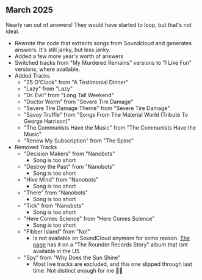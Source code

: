 ## March 2025

Nearly ran out of answers! They would have started to loop, but that's not ideal.

* Rewrote the code that extracts songs from Soundcloud and generates answers. It's still janky, but less janky.
* Added a few more year's worth of answers
* Switched tracks from "My Murdered Remains" versions to "I Like Fun" versions, where available.
* Added Tracks
  * "25 O'Clock" from "A Testimonial Dinner"
  * "Lazy" from "Lazy"
  * "Dr. Evil" from "Long Tall Weekend"
  * "Doctor Worm" from "Severe Tire Damage"
  * "Severe Tire Damage Theme" from "Severe Tire Damage"
  * "Savoy Truffle" from "Songs From The Material World (Tribute To George Harrison)"
  * "The Communists Have the Music" from "The Communists Have the Music"
  * "Renew My Subscription" from "The Spine"
* Removed Tracks
  * "Decision Makers" from "Nanobots"
    * Song is too short
  * "Destroy the Past" from "Nanobots"
    * Song is too short
  * "Hive Mind" from "Nanobots"
    * Song is too short
  * "There" from "Nanobots"
    * Song is too short
  * "Tick" from "Nanobots"
    * Song is too short
  * "Here Comes Science" from "Here Comes Science"
    * Song is too short
  * "Fibber Island" from "No!"
    * Is not available on SoundCloud anymore for some reason. [The page](https://soundcloud.com/they-might-be-giants/fibber-island) has it on a "The Rounder Records Story" album that isnt available in the US
  * "Spy" from "Why Does the Sun Shine"
    * Most live tracks are excluded, and this one slipped through last time. Not distinct enough for me 🤷‍♂️